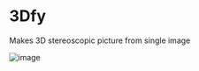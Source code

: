 # 3Dfy

Makes 3D stereoscopic picture from single image

![image](https://user-images.githubusercontent.com/51191280/204309201-907172d8-9fa8-47ad-9a48-ac6fad7038af.png)
